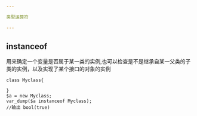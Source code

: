 ```yaml
---

类型运算符

---
```


## instanceof

用来确定一个变量是否属于某一类的实例,也可以检查是不是继承自某一父类的子类的实例，以及实现了某个接口的对象的实例

```
class Myclass{

}
$a = new Myclass;
var_dump($a instanceof Myclass);
//输出 bool(true)
```


